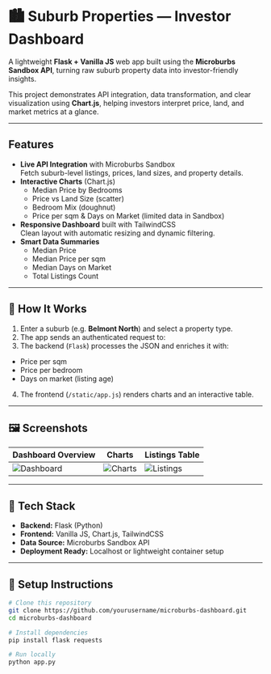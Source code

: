 # 🏙️ Suburb Properties — Investor Dashboard

A lightweight **Flask + Vanilla JS** web app built using the **Microburbs Sandbox API**, turning raw suburb property data into investor-friendly insights.

This project demonstrates API integration, data transformation, and clear visualization using **Chart.js**, helping investors interpret price, land, and market metrics at a glance.

---

##  Features

- **Live API Integration** with Microburbs Sandbox  
  Fetch suburb-level listings, prices, land sizes, and property details.
- **Interactive Charts** (Chart.js)
  - Median Price by Bedrooms  
  - Price vs Land Size (scatter)
  - Bedroom Mix (doughnut)
  - Price per sqm & Days on Market (limited data in Sandbox)
- **Responsive Dashboard** built with TailwindCSS  
  Clean layout with automatic resizing and dynamic filtering.
- **Smart Data Summaries**
  - Median Price  
  - Median Price per sqm  
  - Median Days on Market  
  - Total Listings Count  

---

## 🧠 How It Works

1. Enter a suburb (e.g. **Belmont North**) and select a property type.  
2. The app sends an authenticated request to:
3. The backend (`Flask`) processes the JSON and enriches it with:
- Price per sqm  
- Price per bedroom  
- Days on market (listing age)
4. The frontend (`/static/app.js`) renders charts and an interactive table.

---

## 🖼️ Screenshots

| Dashboard Overview | Charts | Listings Table |
|--------------------|--------|----------------|
| ![Dashboard](Screenshot%202025-10-15%20132918.png) | ![Charts](Screenshot%202025-10-15%20132854.png) | ![Listings](Screenshot%202025-10-15%20132938.png) |

---

## 🧩 Tech Stack

- **Backend:** Flask (Python)  
- **Frontend:** Vanilla JS, Chart.js, TailwindCSS  
- **Data Source:** Microburbs Sandbox API  
- **Deployment Ready:** Localhost or lightweight container setup  

---

## 🧪 Setup Instructions

```bash
# Clone this repository
git clone https://github.com/yourusername/microburbs-dashboard.git
cd microburbs-dashboard

# Install dependencies
pip install flask requests

# Run locally
python app.py

